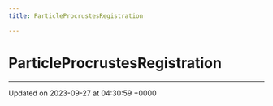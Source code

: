 ```yaml
---
title: ParticleProcrustesRegistration

---
```


# ParticleProcrustesRegistration





-------------------------------

Updated on 2023-09-27 at 04:30:59 +0000